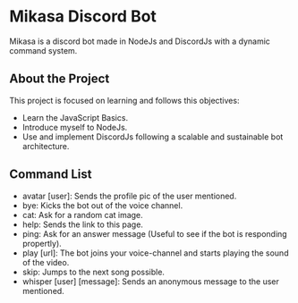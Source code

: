 # Mikasa Discord Bot

Mikasa is a discord bot made in NodeJs and DiscordJs with a dynamic command system.

## About the Project

This project is focused on learning and follows this objectives:

- Learn the JavaScript Basics.
- Introduce myself to NodeJs.
- Use and implement DiscordJs following a scalable and sustainable bot architecture.

## Command List

- avatar [user]: Sends the profile pic of the user mentioned.
- bye: Kicks the bot out of the voice channel.
- cat: Ask for a random cat image.
- help: Sends the link to this page.
- ping: Ask for an answer message (Useful to see if the bot is responding propertly).
- play [url]: The bot joins your voice-channel and starts playing the sound of the video.
- skip: Jumps to the next song possible.
- whisper [user] [message]: Sends an anonymous message to the user mentioned.

